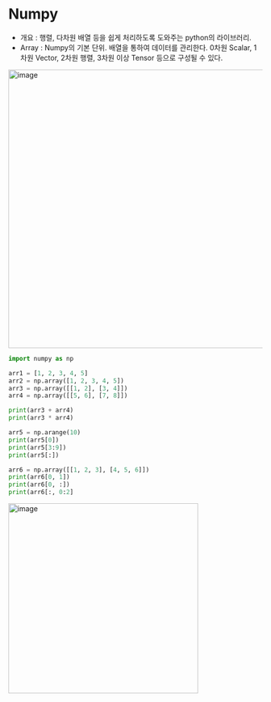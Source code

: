 Numpy
=====
- 개요 : 행렬, 다차원 배열 등을 쉽게 처리하도록 도와주는 python의 라이브러리.
- Array : Numpy의 기본 단위. 배열을 통하여 데이터를 관리한다. 0차원 Scalar, 1차원 Vector, 2차원 행렬, 3차원 이상 Tensor 등으로 구성될 수 있다.
<img width="551" alt="image" src="https://github.com/sig2nya/MachineLearning/assets/70207093/c0c4be67-dd83-43c1-9fad-d6c2377c4b94">

```python
import numpy as np

arr1 = [1, 2, 3, 4, 5]
arr2 = np.array([1, 2, 3, 4, 5])
arr3 = np.array([[1, 2], [3, 4]])
arr4 = np.array([[5, 6], [7, 8]])

print(arr3 + arr4)
print(arr3 * arr4)

arr5 = np.arange(10)
print(arr5[0])
print(arr5[3:9])
print(arr5[:])

arr6 = np.array([[1, 2, 3], [4, 5, 6]])
print(arr6[0, 1])
print(arr6[0, :])
print(arr6[:, 0:2]
```

<img width="376" alt="image" src="https://github.com/sig2nya/MachineLearning/assets/70207093/569847aa-fbdd-44fc-be40-521329872554">
